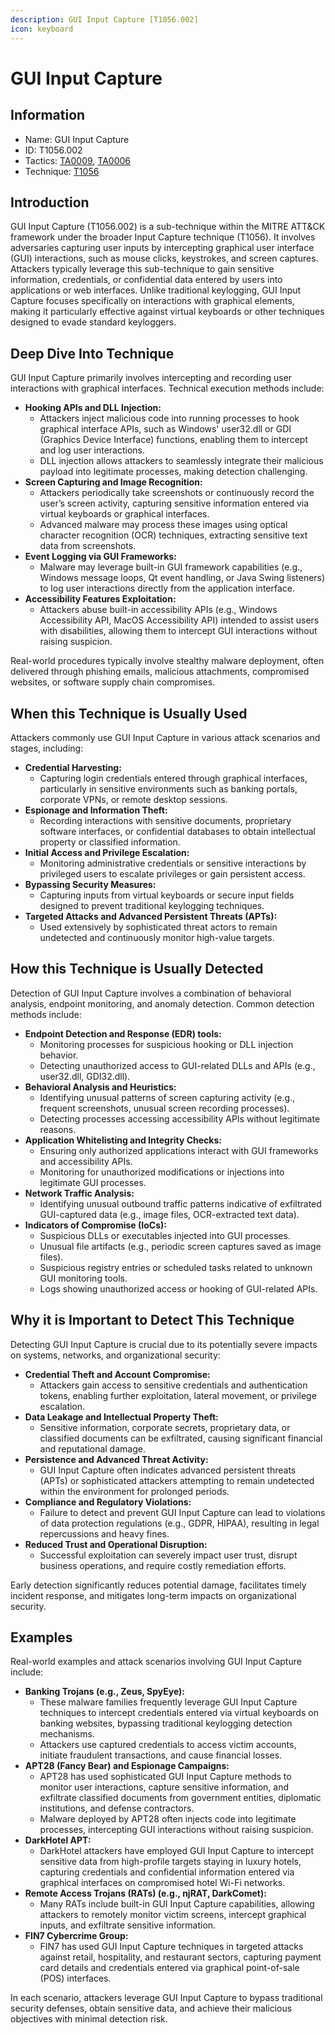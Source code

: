 ```yaml
---
description: GUI Input Capture [T1056.002]
icon: keyboard
---
```


# GUI Input Capture

## Information

* Name: GUI Input Capture
* ID: T1056.002
* Tactics: [TA0009](../../ta0009/), [TA0006](../)
* Technique: [T1056](./)

## Introduction

GUI Input Capture (T1056.002) is a sub-technique within the MITRE ATT\&CK framework under the broader Input Capture technique (T1056). It involves adversaries capturing user inputs by intercepting graphical user interface (GUI) interactions, such as mouse clicks, keystrokes, and screen captures. Attackers typically leverage this sub-technique to gain sensitive information, credentials, or confidential data entered by users into applications or web interfaces. Unlike traditional keylogging, GUI Input Capture focuses specifically on interactions with graphical elements, making it particularly effective against virtual keyboards or other techniques designed to evade standard keyloggers.

## Deep Dive Into Technique

GUI Input Capture primarily involves intercepting and recording user interactions with graphical interfaces. Technical execution methods include:

* **Hooking APIs and DLL Injection:**
  * Attackers inject malicious code into running processes to hook graphical interface APIs, such as Windows' user32.dll or GDI (Graphics Device Interface) functions, enabling them to intercept and log user interactions.
  * DLL injection allows attackers to seamlessly integrate their malicious payload into legitimate processes, making detection challenging.
* **Screen Capturing and Image Recognition:**
  * Attackers periodically take screenshots or continuously record the user’s screen activity, capturing sensitive information entered via virtual keyboards or graphical interfaces.
  * Advanced malware may process these images using optical character recognition (OCR) techniques, extracting sensitive text data from screenshots.
* **Event Logging via GUI Frameworks:**
  * Malware may leverage built-in GUI framework capabilities (e.g., Windows message loops, Qt event handling, or Java Swing listeners) to log user interactions directly from the application interface.
* **Accessibility Features Exploitation:**
  * Attackers abuse built-in accessibility APIs (e.g., Windows Accessibility API, MacOS Accessibility API) intended to assist users with disabilities, allowing them to intercept GUI interactions without raising suspicion.

Real-world procedures typically involve stealthy malware deployment, often delivered through phishing emails, malicious attachments, compromised websites, or software supply chain compromises.

## When this Technique is Usually Used

Attackers commonly use GUI Input Capture in various attack scenarios and stages, including:

* **Credential Harvesting:**
  * Capturing login credentials entered through graphical interfaces, particularly in sensitive environments such as banking portals, corporate VPNs, or remote desktop sessions.
* **Espionage and Information Theft:**
  * Recording interactions with sensitive documents, proprietary software interfaces, or confidential databases to obtain intellectual property or classified information.
* **Initial Access and Privilege Escalation:**
  * Monitoring administrative credentials or sensitive interactions by privileged users to escalate privileges or gain persistent access.
* **Bypassing Security Measures:**
  * Capturing inputs from virtual keyboards or secure input fields designed to prevent traditional keylogging techniques.
* **Targeted Attacks and Advanced Persistent Threats (APTs):**
  * Used extensively by sophisticated threat actors to remain undetected and continuously monitor high-value targets.

## How this Technique is Usually Detected

Detection of GUI Input Capture involves a combination of behavioral analysis, endpoint monitoring, and anomaly detection. Common detection methods include:

* **Endpoint Detection and Response (EDR) tools:**
  * Monitoring processes for suspicious hooking or DLL injection behavior.
  * Detecting unauthorized access to GUI-related DLLs and APIs (e.g., user32.dll, GDI32.dll).
* **Behavioral Analysis and Heuristics:**
  * Identifying unusual patterns of screen capturing activity (e.g., frequent screenshots, unusual screen recording processes).
  * Detecting processes accessing accessibility APIs without legitimate reasons.
* **Application Whitelisting and Integrity Checks:**
  * Ensuring only authorized applications interact with GUI frameworks and accessibility APIs.
  * Monitoring for unauthorized modifications or injections into legitimate GUI processes.
* **Network Traffic Analysis:**
  * Identifying unusual outbound traffic patterns indicative of exfiltrated GUI-captured data (e.g., image files, OCR-extracted text data).
* **Indicators of Compromise (IoCs):**
  * Suspicious DLLs or executables injected into GUI processes.
  * Unusual file artifacts (e.g., periodic screen captures saved as image files).
  * Suspicious registry entries or scheduled tasks related to unknown GUI monitoring tools.
  * Logs showing unauthorized access or hooking of GUI-related APIs.

## Why it is Important to Detect This Technique

Detecting GUI Input Capture is crucial due to its potentially severe impacts on systems, networks, and organizational security:

* **Credential Theft and Account Compromise:**
  * Attackers gain access to sensitive credentials and authentication tokens, enabling further exploitation, lateral movement, or privilege escalation.
* **Data Leakage and Intellectual Property Theft:**
  * Sensitive information, corporate secrets, proprietary data, or classified documents can be exfiltrated, causing significant financial and reputational damage.
* **Persistence and Advanced Threat Activity:**
  * GUI Input Capture often indicates advanced persistent threats (APTs) or sophisticated attackers attempting to remain undetected within the environment for prolonged periods.
* **Compliance and Regulatory Violations:**
  * Failure to detect and prevent GUI Input Capture can lead to violations of data protection regulations (e.g., GDPR, HIPAA), resulting in legal repercussions and heavy fines.
* **Reduced Trust and Operational Disruption:**
  * Successful exploitation can severely impact user trust, disrupt business operations, and require costly remediation efforts.

Early detection significantly reduces potential damage, facilitates timely incident response, and mitigates long-term impacts on organizational security.

## Examples

Real-world examples and attack scenarios involving GUI Input Capture include:

* **Banking Trojans (e.g., Zeus, SpyEye):**
  * These malware families frequently leverage GUI Input Capture techniques to intercept credentials entered via virtual keyboards on banking websites, bypassing traditional keylogging detection mechanisms.
  * Attackers use captured credentials to access victim accounts, initiate fraudulent transactions, and cause financial losses.
* **APT28 (Fancy Bear) and Espionage Campaigns:**
  * APT28 has used sophisticated GUI Input Capture methods to monitor user interactions, capture sensitive information, and exfiltrate classified documents from government entities, diplomatic institutions, and defense contractors.
  * Malware deployed by APT28 often injects code into legitimate processes, intercepting GUI interactions without raising suspicion.
* **DarkHotel APT:**
  * DarkHotel attackers have employed GUI Input Capture to intercept sensitive data from high-profile targets staying in luxury hotels, capturing credentials and confidential information entered via graphical interfaces on compromised hotel Wi-Fi networks.
* **Remote Access Trojans (RATs) (e.g., njRAT, DarkComet):**
  * Many RATs include built-in GUI Input Capture capabilities, allowing attackers to remotely monitor victim screens, intercept graphical inputs, and exfiltrate sensitive information.
* **FIN7 Cybercrime Group:**
  * FIN7 has used GUI Input Capture techniques in targeted attacks against retail, hospitality, and restaurant sectors, capturing payment card details and credentials entered via graphical point-of-sale (POS) interfaces.

In each scenario, attackers leverage GUI Input Capture to bypass traditional security defenses, obtain sensitive data, and achieve their malicious objectives with minimal detection risk.
